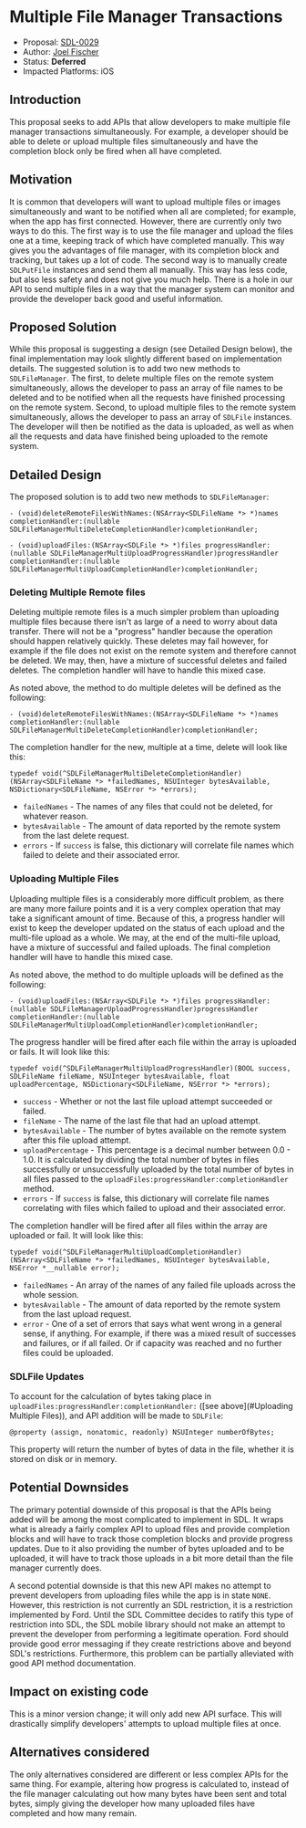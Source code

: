 # Multiple File Manager Transactions

* Proposal: [SDL-0029](0029-ios-multiple-file-manager-transactions.md)
* Author: [Joel Fischer](https://github.com/joeljfischer)
* Status: **Deferred**
* Impacted Platforms: iOS

## Introduction
This proposal seeks to add APIs that allow developers to make multiple file manager transactions simultaneously. For example, a developer should be able to delete or upload multiple files simultaneously and have the completion block only be fired when all have completed.

## Motivation
It is common that developers will want to upload multiple files or images simultaneously and want to be notified when all are completed; for example, when the app has first connected. However, there are currently only two ways to do this. The first way is to use the file manager and upload the files one at a time, keeping track of which have completed manually. This way gives you the advantages of file manager, with its completion block and tracking, but takes up a lot of code. The second way is to manually create `SDLPutFile` instances and send them all manually. This way has less code, but also less safety and does not give you much help. There is a hole in our API to send multiple files in a way that the manager system can monitor and provide the developer back good and useful information.

## Proposed Solution
While this proposal is suggesting a design (see Detailed Design below), the final implementation may look slightly different based on implementation details. The suggested solution is to add two new methods to `SDLFileManager`. The first, to delete multiple files on the remote system simultaneously, allows the developer to pass an array of file names to be deleted and to be notified when all the requests have finished processing on the remote system. Second, to upload multiple files to the remote system simultaneously, allows the developer to pass an array of `SDLFile` instances. The developer will then be notified as the data is uploaded, as well as when all the requests and data have finished being uploaded to the remote system.

## Detailed Design
The proposed solution is to add two new methods to `SDLFileManager`:

```objc
- (void)deleteRemoteFilesWithNames:(NSArray<SDLFileName *> *)names completionHandler:(nullable SDLFileManagerMultiDeleteCompletionHandler)completionHandler;

- (void)uploadFiles:(NSArray<SDLFile *> *)files progressHandler:(nullable SDLFileManagerMultiUploadProgressHandler)progressHandler completionHandler:(nullable SDLFileManagerMultiUploadCompletionHandler)completionHandler;
```

### Deleting Multiple Remote files
Deleting multiple remote files is a much simpler problem than uploading multiple files because there isn't as large of a need to worry about data transfer. There will not be a "progress" handler because the operation should happen relatively quickly. These deletes may fail however, for example if the file does not exist on the remote system and therefore cannot be deleted. We may, then, have a mixture of successful deletes and failed deletes. The completion handler will have to handle this mixed case.

As noted above, the method to do multiple deletes will be defined as the following:
```objc
- (void)deleteRemoteFilesWithNames:(NSArray<SDLFileName *> *)names completionHandler:(nullable SDLFileManagerMultiDeleteCompletionHandler)completionHandler;
```

The completion handler for the new, multiple at a time, delete will look like this:
```objc
typedef void(^SDLFileManagerMultiDeleteCompletionHandler)(NSArray<SDLFileName *> *failedNames, NSUInteger bytesAvailable, NSDictionary<SDLFileName, NSError *> *errors);
```

* `failedNames` - The names of any files that could not be deleted, for whatever reason.
* `bytesAvailable` - The amount of data reported by the remote system from the last delete request.
* `errors` - If `success` is false, this dictionary will correlate file names which failed to delete and their associated error.

### Uploading Multiple Files
Uploading multiple files is a considerably more difficult problem, as there are many more failure points and it is a very complex operation that may take a significant amount of time. Because of this, a progress handler will exist to keep the developer updated on the status of each upload and the multi-file upload as a whole. We may, at the end of the multi-file upload, have a mixture of successful and failed uploads. The final completion handler will have to handle this mixed case.

As noted above, the method to do multiple uploads will be defined as the following:
```objc
- (void)uploadFiles:(NSArray<SDLFile *> *)files progressHandler:(nullable SDLFileManagerUploadProgressHandler)progressHandler completionHandler:(nullable SDLFileManagerMultiUploadCompletionHandler)completionHandler;
```

The progress handler will be fired after each file within the array is uploaded or fails. It will look like this:
```objc
typedef void(^SDLFileManagerMultiUploadProgressHandler)(BOOL success, SDLFileName fileName, NSUInteger bytesAvailable, float uploadPercentage, NSDictionary<SDLFileName, NSError *> *errors);
```

* `success` - Whether or not the last file upload attempt succeeded or failed.
* `fileName` - The name of the last file that had an upload attempt.
* `bytesAvailable` - The number of bytes available on the remote system after this file upload attempt.
* `uploadPercentage` - This percentage is a decimal number between 0.0 - 1.0. It is calculated by dividing the total number of bytes in files successfully or unsuccessfully uploaded by the total number of bytes in all files passed to the `uploadFiles:progressHandler:completionHandler` method.
* `errors` - If `success` is false, this dictionary will correlate file names correlating with files which failed to upload and their associated error.

The completion handler will be fired after all files within the array are uploaded or fail. It will look like this:
```objc
typedef void(^SDLFileManagerMultiUploadCompletionHandler)(NSArray<SDLFileName *> *failedNames, NSUInteger bytesAvailable, NSError *__nullable error);
```

* `failedNames` - An array of the names of any failed file uploads across the whole session.
* `bytesAvailable` - The amount of data reported by the remote system from the last upload request.
* `error` -  One of a set of errors that says what went wrong in a general sense, if anything. For example, if there was a mixed result of successes and failures, or if all failed. Or if capacity was reached and no further files could be uploaded.

### SDLFile Updates
To account for the calculation of bytes taking place in `uploadFiles:progressHandler:completionHandler:` ([see above](#Uploading Multiple Files)), and API addition will be made to `SDLFile`:

```objc
@property (assign, nonatomic, readonly) NSUInteger numberOfBytes;
```

This property will return the number of bytes of data in the file, whether it is stored on disk or in memory.

## Potential Downsides
The primary potential downside of this proposal is that the APIs being added will be among the most complicated to implement in SDL. It wraps what is already a fairly complex API to upload files and provide completion blocks and will have to track those completion blocks and provide progress updates. Due to it also providing the number of bytes uploaded and to be uploaded, it will have to track those uploads in a bit more detail than the file manager currently does.

A second potential downside is that this new API makes no attempt to prevent developers from uploading files while the app is in state `NONE`. However, this restriction is not currently an SDL restriction, it is a restriction implemented by Ford. Until the SDL Committee decides to ratify this type of restriction into SDL, the SDL mobile library should not make an attempt to prevent the developer from performing a legitimate operation. Ford should provide good error messaging if they create restrictions above and beyond SDL's restrictions. Furthermore, this problem can be partially alleviated with good API method documentation.

## Impact on existing code
This is a minor version change; it will only add new API surface. This will drastically simplify developers' attempts to upload multiple files at once.

## Alternatives considered
The only alternatives considered are different or less complex APIs for the same thing. For example, altering how progress is calculated to, instead of the file manager calculating out how many bytes have been sent and total bytes, simply giving the developer how many uploaded files have completed and how many remain.
